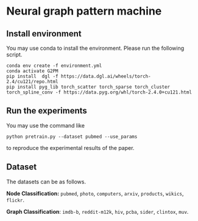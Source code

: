 # Neural graph pattern machine


## Install environment

You may use conda to install the environment. Please run the following script. 

```
conda env create -f environment.yml
conda activate G2PM
pip install  dgl -f https://data.dgl.ai/wheels/torch-2.4/cu121/repo.html
pip install pyg_lib torch_scatter torch_sparse torch_cluster torch_spline_conv -f https://data.pyg.org/whl/torch-2.4.0+cu121.html
```

## Run the experiments

You may use the command like

```
python pretrain.py --dataset pubmed --use_params
```

to reproduce the experimental results of the paper.

## Dataset

The datasets can be as follows. 

**Node Classification:** `pubmed`, `photo`, `computers`, `arxiv`, `products`, `wikics`, `flickr`.  

**Graph Classification**: `imdb-b`, `reddit-m12k`, `hiv`, `pcba`, `sider`, `clintox`, `muv`. 